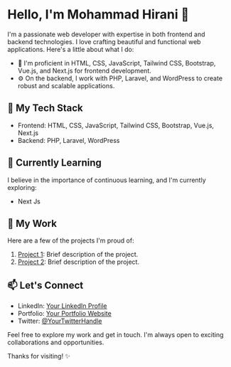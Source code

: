 # Hello, I'm Mohammad Hirani 👋

I'm a passionate web developer with expertise in both frontend and backend technologies. I love crafting beautiful and functional web applications. Here's a little about what I do:

- 💼 I'm proficient in HTML, CSS, JavaScript, Tailwind CSS, Bootstrap, Vue.js, and Next.js for frontend development.
- ⚙️ On the backend, I work with PHP, Laravel, and WordPress to create robust and scalable applications.

## 🚀 My Tech Stack

- Frontend: HTML, CSS, JavaScript, Tailwind CSS, Bootstrap, Vue.js, Next.js
- Backend: PHP, Laravel, WordPress

## 🌱 Currently Learning

I believe in the importance of continuous learning, and I'm currently exploring:

- Next Js

## 💼 My Work

Here are a few of the projects I'm proud of:

1. [Project 1](https://github.com/yourusername/project1): Brief description of the project.
2. [Project 2](https://github.com/yourusername/project2): Brief description of the project.

## 📫 Let's Connect

- LinkedIn: [Your LinkedIn Profile](https://www.linkedin.com/in/yourusername/)
- Portfolio: [Your Portfolio Website](https://www.yourportfolio.com)
- Twitter: [@YourTwitterHandle](https://twitter.com/yourtwitterhandle)

Feel free to explore my work and get in touch. I'm always open to exciting collaborations and opportunities.

Thanks for visiting! ✨
